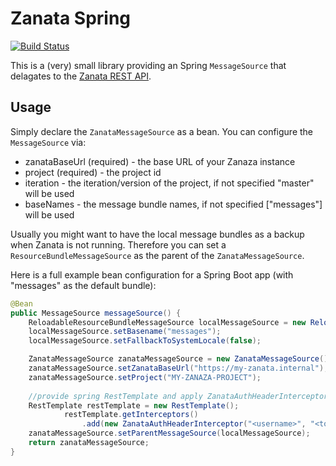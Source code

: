 # Zanata Spring

[![Build Status](https://travis-ci.org/porscheinformatik/zanata-spring.svg?branch=master)](https://travis-ci.org/porscheinformatik/zanata-spring)

This is a (very) small library providing an Spring `MessageSource` that
delagates to the [Zanata REST API](https://zanata.ci.cloudbees.com/job/zanata-api-site/site/zanata-common-api/rest-api-docs/index.html).

## Usage

Simply declare the `ZanataMessageSource` as a bean. You can configure the `MessageSource` via:

 - zanataBaseUrl (required) - the base URL of your Zanaza instance 
 - project (required) - the project id
 - iteration - the iteration/version of the project, if not specified "master" will be used
 - baseNames - the message bundle names,  if not specified ["messages"] will be used

Usually you might want to have the local message bundles as a backup when Zanata is not running. Therefore you can set 
a `ResourceBundleMessageSource` as the parent of the `ZanataMessageSource`. 

Here is a full example bean configuration for a Spring Boot app (with "messages" as the default bundle):

```java
@Bean
public MessageSource messageSource() {
    ReloadableResourceBundleMessageSource localMessageSource = new ReloadableResourceBundleMessageSource();
    localMessageSource.setBasename("messages");
    localMessageSource.setFallbackToSystemLocale(false);

    ZanataMessageSource zanataMessageSource = new ZanataMessageSource();
    zanataMessageSource.setZanataBaseUrl("https://my-zanata.internal");
    zanataMessageSource.setProject("MY-ZANAZA-PROJECT");
    
    //provide spring RestTemplate and apply ZanataAuthHeaderInterceptor
    RestTemplate restTemplate = new RestTemplate();
            restTemplate.getInterceptors()
                .add(new ZanataAuthHeaderInterceptor("<username>", "<token>"));
    zanataMessageSource.setParentMessageSource(localMessageSource);
    return zanataMessageSource;
}
```